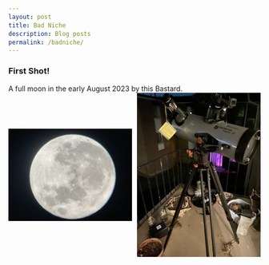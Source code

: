 ```yaml
---
layout: post
title: Bad Niche
description: Blog posts
permalink: /badniche/
---
```

<h3>First Shot!</h3>
A full moon in the early August 2023 by this Bastard. 
<div style="display:flex; align-items: center;">
     	<div style="flex:1">
           	<img src="/assets/images/first-full-moon.jpg" width="400" alt="Fig. 1. The full moon and the telescope" class="figure-image-post"><be> 
     	</div>
     	<div style="flex:1;padding-left:10px;">
          	<img src="/assets/images/my-telescope.jpg" width="400" alt="Fig. 1. The full moon and the telescope" class="figure-image-post"><be>
     	</div>
</div>

